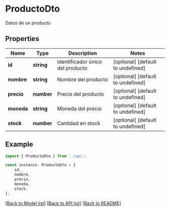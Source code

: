 # ProductoDto

Datos de un producto

## Properties

Name | Type | Description | Notes
------------ | ------------- | ------------- | -------------
**id** | **string** | Identificador único del producto | [optional] [default to undefined]
**nombre** | **string** | Nombre del producto | [optional] [default to undefined]
**precio** | **number** | Precio del producto | [optional] [default to undefined]
**moneda** | **string** | Moneda del precio | [optional] [default to undefined]
**stock** | **number** | Cantidad en stock | [optional] [default to undefined]

## Example

```typescript
import { ProductoDto } from './api';

const instance: ProductoDto = {
    id,
    nombre,
    precio,
    moneda,
    stock,
};
```

[[Back to Model list]](../README.md#documentation-for-models) [[Back to API list]](../README.md#documentation-for-api-endpoints) [[Back to README]](../README.md)
